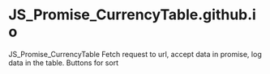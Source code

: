 # JS_Promise_CurrencyTable.github.io

JS_Promise_CurrencyTable
Fetch request to url, accept data in promise, log data in the table. Buttons for sort
